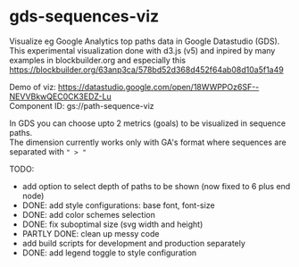 # gds-sequences-viz

Visualize eg Google Analytics top paths data in Google Datastudio (GDS).
This experimental visualization done with d3.js (v5) and inpired by many 
examples in blockbuilder.org and especially this https://blockbuilder.org/63anp3ca/578bd52d368d452f64ab08d10a5f1a49  

Demo of viz: https://datastudio.google.com/open/18WWPPOz6SF--NEVVBkwQEC0CK3EDZ-Lu  
Component ID: gs://path-sequence-viz  

In GDS you can choose upto 2 metrics (goals) to be visualized in sequence paths.  
The dimension currently works only with GA's format where sequences are separated with `" > "`  

TODO:  

- add option to select depth of paths to be shown (now fixed to 6 plus end node)  
- DONE: add style configurations: base font, font-size  
- DONE: add color schemes selection  
- DONE: fix suboptimal size (svg width and height)  
- PARTLY DONE: clean up messy code  
- add build scripts for development and production separately  
- DONE: add legend toggle to style configuration
